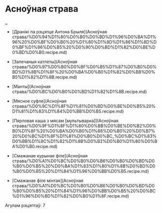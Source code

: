 # Асноўная страва #


 [..](..)

  - [Дранікі па рэцэпце Антона Брыля](Асноўная страва/%D0%94%D1%80%D0%B0%D0%BD%D1%96%D0%BA%D1%96%20%D0%BF%D0%B0%20%D1%80%D1%8D%D1%86%D1%8D%D0%BF%D1%86%D0%B5%20%D0%90%D0%BD%D1%82%D0%BE%D0%BD%D0%B0.recipe.md)

  - [Запечаныя катлеты](Асноўная страва/%D0%97%D0%B0%D0%BF%D0%B5%D1%87%D0%B0%D0%BD%D1%8B%D1%8F%20%D0%BA%D0%B0%D1%82%D0%BB%D0%B5%D1%82%D1%8B.recipe.md)

  - [Манты](Асноўная страва/%D0%BC%D0%B0%D0%BD%D1%82%D1%8B.recipe.md)

  - [Мясное суфле](Асноўная страва/%D0%9C%D1%8F%D1%81%D0%BD%D0%BE%D0%B5%20%D1%81%D1%83%D1%84%D0%BB%D0%B5.recipe.md)

  - [Пярловая каша з мясам [мультыварка]](Асноўная страва/%D0%9F%D1%8F%D1%80%D0%BB%D0%BE%D0%B2%D0%B0%D1%8F%20%D0%BA%D0%B0%D1%88%D0%B0%20%D0%B7%20%D0%BC%D1%8F%D1%81%D0%B0%D0%BC_%D0%BC%D1%83%D0%BB%D1%8C%D1%82%D1%8B%D0%B2%D0%B0%D1%80%D0%BA%D0%B0.recipe.md)

  - [Смажанае курынае філе](Асноўная страва/%D0%A1%D0%BC%D0%B0%D0%B6%D0%B0%D0%BD%D0%B0%D0%B5%20%D0%BA%D1%83%D1%80%D1%8B%D0%BD%D0%B0%D0%B5%20%D1%84%D1%96%D0%BB%D0%B5.recipe.md)

  - [Смажанае філе мінтая](Асноўная страва/%D0%A1%D0%BC%D0%B0%D0%B6%D0%B0%D0%BD%D0%B0%D0%B5%20%D1%84%D1%96%D0%BB%D0%B5%20%D0%BC%D1%96%D0%BD%D1%82%D0%B0%D1%8F.recipe.md)


 Агулам рэцэптаў: 7


